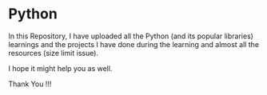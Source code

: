 # Python

In this Repository,
I have uploaded all the Python (and its popular libraries)
learnings and the projects I have done during the learning
and almost all the resources (size limit issue).

I hope it might help you as well.

Thank You !!!
